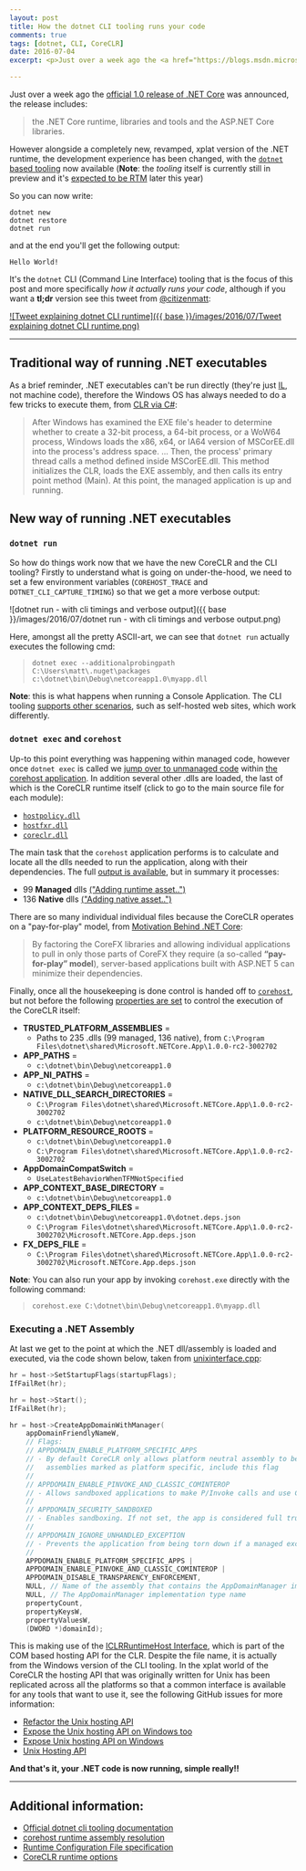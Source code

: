 ```yaml
---
layout: post
title: How the dotnet CLI tooling runs your code
comments: true
tags: [dotnet, CLI, CoreCLR]
date: 2016-07-04
excerpt: <p>Just over a week ago the <a href="https://blogs.msdn.microsoft.com/dotnet/2016/06/27/announcing-net-core-1-0/">official 1.0 release of .NET Core</a> was announced, the release includes:</p><blockquote><p>the .NET Core runtime, libraries and tools and the ASP.NET Core libraries.</p></blockquote></p>

---
```


Just over a week ago the [official 1.0 release of .NET Core](https://blogs.msdn.microsoft.com/dotnet/2016/06/27/announcing-net-core-1-0/) was announced, the release includes:

> the .NET Core runtime, libraries and tools and the ASP.NET Core libraries.

However alongside a completely new, revamped, xplat version of the .NET runtime, the development experience has been changed, with the [`dotnet` based tooling](https://docs.microsoft.com/en-us/dotnet/articles/core/tools/dotnet) now available (**Note**: the *tooling* itself is currently still in preview and it's [expected to be RTM](https://github.com/dotnet/core/blob/master/roadmap.md#planned-11-features) later this year)

So you can now write:

```
dotnet new
dotnet restore
dotnet run
```

and at the end you'll get the following output:

```
Hello World!
```

It's the `dotnet` CLI (Command Line Interface) tooling that is the focus of this post and more specifically *how it actually runs your code*, although if you want a **tl;dr** version see this tweet from [@citizenmatt](https://twitter.com/citizenmatt):

[![Tweet explaining dotnet CLI runtime]({{ base }}/images/2016/07/Tweet explaining dotnet CLI runtime.png)](https://twitter.com/citizenmatt/status/747874853135466496)

----

## Traditional way of running .NET executables

As a brief reminder, .NET executables can't be run directly (they're just [IL](https://en.wikipedia.org/wiki/Common_Intermediate_Language), not machine code), therefore the Windows OS has always needed to do a few tricks to execute them, from [CLR via C#](http://amzn.to/29baVly):

> After Windows has examined the EXE file's header to determine whether to create a 32-bit process, a 64-bit process, or a WoW64 process, Windows loads the x86, x64, or IA64 version of MSCorEE.dll into the process's address space.
> ...
> Then, the process' primary thread calls a method defined inside MSCorEE.dll. This method initializes the CLR, loads the EXE assembly, and then calls its entry point method (Main). At this point, the managed application is up and running.

## New way of running .NET executables 

### `dotnet run`

So how do things work now that we have the new CoreCLR and the CLI tooling? Firstly to understand what is going on under-the-hood, we need to set a few environment variables (`COREHOST_TRACE` and `DOTNET_CLI_CAPTURE_TIMING`) so that we get a more verbose output: 

![dotnet run - with cli timings and verbose output]({{ base }}/images/2016/07/dotnet run - with cli timings and verbose output.png)

Here, amongst all the pretty ASCII-art, we can see that `dotnet run` actually executes the following cmd:

> `dotnet exec --additionalprobingpath C:\Users\matt\.nuget\packages c:\dotnet\bin\Debug\netcoreapp1.0\myapp.dll`

**Note**: this is what happens when running a Console Application. The CLI tooling [supports other scenarios](https://docs.microsoft.com/en-us/dotnet/articles/core/app-types), such as self-hosted web sites, which work differently. 

### `dotnet exec` and `corehost`

Up-to this point everything was happening within managed code, however once `dotnet exec` is called we [jump over to unmanaged code](https://github.com/dotnet/core-setup/blob/release/1.0.0/src/corehost/corehost.cpp#L105-L119) within [the corehost application](https://github.com/dotnet/core-setup/tree/release/1.0.0/src/corehost). In addition several other .dlls are loaded, the last of which is the CoreCLR runtime itself (click to go to the main source file for each module):

- [`hostpolicy.dll`](https://github.com/dotnet/core-setup/blob/release/1.0.0/src/corehost/cli/hostpolicy.cpp)
- [`hostfxr.dll`](https://github.com/dotnet/core-setup/blob/release/1.0.0/src/corehost/cli/fxr/hostfxr.cpp)
- [`coreclr.dll`](https://github.com/dotnet/coreclr)

The main task that the `corehost` application performs is to calculate and locate all the dlls needed to run the application, along with their dependencies. The full [output is available](https://gist.github.com/mattwarren/f527b06c4579ebb414d6e182b910c474), but in summary it processes: 

- 99 **Managed** dlls [("Adding runtime asset..")](https://gist.github.com/mattwarren/428234f1f4508486f4ba3a4e6543bf2e)
- 136 **Native** dlls [("Adding native asset..")](https://gist.github.com/mattwarren/919f54d760f045c47b4833a345abde57)

There are so many individual individual files because the CoreCLR operates on a "pay-for-play" model, from [Motivation Behind .NET Core](https://docs.asp.net/en/1.0.0-rc1/conceptual-overview/dotnetcore.html#motivation-behind-net-core):

>  By factoring the CoreFX libraries and allowing individual applications to pull in only those parts of CoreFX they require (a so-called **“pay-for-play” model**), server-based applications built with ASP.NET 5 can minimize their dependencies.

Finally, once all the housekeeping is done control is handed off to [`corehost`](https://github.com/dotnet/core-setup/blob/release/1.0.0/src/corehost/corehost.cpp), but not before the following [properties are set](https://github.com/dotnet/core-setup/blob/release/1.0.0/src/corehost/cli/hostpolicy.cpp#L91-L123) to control the execution of the CoreCLR itself:

- **TRUSTED_PLATFORM_ASSEMBLIES** = 
	- Paths to 235 .dlls (99 managed, 136 native), from `C:\Program Files\dotnet\shared\Microsoft.NETCore.App\1.0.0-rc2-3002702`
- **APP_PATHS** = 
	- `c:\dotnet\bin\Debug\netcoreapp1.0`
- **APP_NI_PATHS** = 
	- `c:\dotnet\bin\Debug\netcoreapp1.0`
- **NATIVE_DLL_SEARCH_DIRECTORIES** = 
	- `C:\Program Files\dotnet\shared\Microsoft.NETCore.App\1.0.0-rc2-3002702`
	- `c:\dotnet\bin\Debug\netcoreapp1.0`
- **PLATFORM_RESOURCE_ROOTS** = 
	- `c:\dotnet\bin\Debug\netcoreapp1.0`
	- `C:\Program Files\dotnet\shared\Microsoft.NETCore.App\1.0.0-rc2-3002702`
- **AppDomainCompatSwitch** = 
	- `UseLatestBehaviorWhenTFMNotSpecified`
- **APP_CONTEXT_BASE_DIRECTORY** = 
	- `c:\dotnet\bin\Debug\netcoreapp1.0`
- **APP_CONTEXT_DEPS_FILES** = 
	- `c:\dotnet\bin\Debug\netcoreapp1.0\dotnet.deps.json`
	- `C:\Program Files\dotnet\shared\Microsoft.NETCore.App\1.0.0-rc2-3002702\Microsoft.NETCore.App.deps.json`
- **FX_DEPS_FILE** = 
	- `C:\Program Files\dotnet\shared\Microsoft.NETCore.App\1.0.0-rc2-3002702\Microsoft.NETCore.App.deps.json`

**Note**: You can also run your app by invoking `corehost.exe` directly with the following command:

> `corehost.exe C:\dotnet\bin\Debug\netcoreapp1.0\myapp.dll`

### Executing a .NET Assembly

At last we get to the point at which the .NET dll/assembly is loaded and executed, via the code shown below, taken from [unixinterface.cpp](https://github.com/dotnet/coreclr/blob/release/1.0.0/src/dlls/mscoree/unixinterface.cpp#L156-L244):

``` cpp
hr = host->SetStartupFlags(startupFlags);
IfFailRet(hr);

hr = host->Start();
IfFailRet(hr);

hr = host->CreateAppDomainWithManager(
    appDomainFriendlyNameW,
    // Flags:
    // APPDOMAIN_ENABLE_PLATFORM_SPECIFIC_APPS
    // - By default CoreCLR only allows platform neutral assembly to be run. To allow
    //   assemblies marked as platform specific, include this flag
    //
    // APPDOMAIN_ENABLE_PINVOKE_AND_CLASSIC_COMINTEROP
    // - Allows sandboxed applications to make P/Invoke calls and use COM interop
    //
    // APPDOMAIN_SECURITY_SANDBOXED
    // - Enables sandboxing. If not set, the app is considered full trust
    //
    // APPDOMAIN_IGNORE_UNHANDLED_EXCEPTION
    // - Prevents the application from being torn down if a managed exception is unhandled
    //
    APPDOMAIN_ENABLE_PLATFORM_SPECIFIC_APPS |
    APPDOMAIN_ENABLE_PINVOKE_AND_CLASSIC_COMINTEROP |
    APPDOMAIN_DISABLE_TRANSPARENCY_ENFORCEMENT,
    NULL, // Name of the assembly that contains the AppDomainManager implementation
    NULL, // The AppDomainManager implementation type name
    propertyCount,
    propertyKeysW,
    propertyValuesW,
    (DWORD *)domainId);
```

This is making use of the [ICLRRuntimeHost Interface](https://msdn.microsoft.com/en-us/library/ms164408(v=vs.110).aspx), which is part of the COM based hosting API for the CLR. Despite the file name, it is actually from the Windows version of the CLI tooling. In the xplat world of the CoreCLR the hosting API that was originally written for Unix has been replicated across all the platforms so that a common interface is available for any tools that want to use it, see the following GitHub issues for more information:

* [Refactor the Unix hosting API](https://github.com/dotnet/coreclr/issues/1234)
* [Expose the Unix hosting API on Windows too](https://github.com/dotnet/coreclr/issues/1256)
* [Expose Unix hosting API on Windows](https://github.com/dotnet/coreclr/pull/1295)
* [Unix Hosting API](https://github.com/dotnet/coreclr/blob/master/src/dlls/mscoree/mscorwks_ntdef.src#L20-L24)

**And that's it, your .NET code is now running, simple really!!**

----

## Additional information:

- [Official dotnet cli tooling documentation](https://docs.microsoft.com/en-us/dotnet/articles/core/tools/dotnet-run)
- [corehost runtime assembly resolution](https://github.com/dotnet/cli/blob/rel/1.0.0/Documentation/specs/corehost.md)
- [Runtime Configuration File specification](https://github.com/dotnet/cli/blob/rel/1.0.0/Documentation/specs/runtime-configuration-file.md)
- [CoreCLR runtime options](https://github.com/dotnet/cli/blob/rel/1.0.0/Documentation/specs/runtime-configuration-file.md#sections)